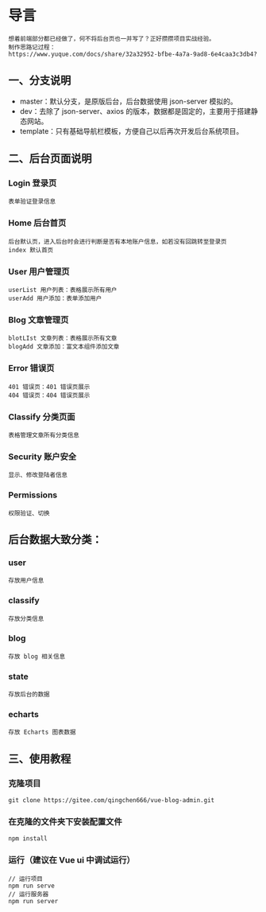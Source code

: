 <!--
 * @Description: admin 后台描述文件
 * @Author: CY小尘s
 * @Date: 2021-06-29 00:00:13
 * @LastEditTime: 2021-07-01 00:58:12
 * @LastEditors: 学习
-->
# 导言
    想着前端部分都已经做了，何不将后台页也一并写了？正好攒攒项目实战经验。
    制作思路记过程：
    https://www.yuque.com/docs/share/32a32952-bfbe-4a7a-9ad8-6e4caa3c3db4?
## 一、分支说明
- master：默认分支，是原版后台，后台数据使用 json-server 模拟的。
- dev：去除了 json-server、axios 的版本，数据都是固定的，主要用于搭建静态网站。
- template：只有基础导航栏模板，方便自己以后再次开发后台系统项目。
## 二、后台页面说明
### Login 登录页
    表单验证登录信息
### Home 后台首页
    后台默认页，进入后台时会进行判断是否有本地账户信息，如若没有回跳转至登录页
    index 默认首页
### User 用户管理页
    userList 用户列表：表格展示所有用户
    userAdd 用户添加：表单添加用户
### Blog 文章管理页
    blotLIst 文章列表：表格展示所有文章
    blogAdd 文章添加：富文本组件添加文章
### Error 错误页
    401 错误页：401 错误页展示
    404 错误页：404 错误页展示
### Classify 分类页面
    表格管理文章所有分类信息
### Security 账户安全
    显示、修改登陆者信息
### Permissions
    权限验证、切换
## 后台数据大致分类：
### user
    存放用户信息
### classify
    存放分类信息
### blog
    存放 blog 相关信息
### state
    存放后台的数据
### echarts
    存放 Echarts 图表数据
## 三、使用教程
### 克隆项目
```
git clone https://gitee.com/qingchen666/vue-blog-admin.git
```
### 在克隆的文件夹下安装配置文件
```
npm install
```
### 运行（建议在 Vue ui 中调试运行）
```
// 运行项目
npm run serve
// 运行服务器
npm run server
```